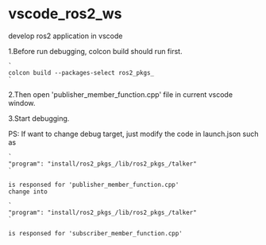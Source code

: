 # vscode_ros2_ws
develop ros2 application in vscode

1.Before run debugging, colcon build should run first.

    `
    colcon build --packages-select ros2_pkgs_
    `

2.Then open 'publisher_member_function.cpp' file in current vscode window.

3.Start debugging.

PS:
If want to change debug target, just modify the code in launch.json
    such as

    `
    "program": "install/ros2_pkgs_/lib/ros2_pkgs_/talker"
    `

    is responsed for 'publisher_member_function.cpp'
    change into

    `
    "program": "install/ros2_pkgs_/lib/ros2_pkgs_/talker"
    `

    is responsed for 'subscriber_member_function.cpp'